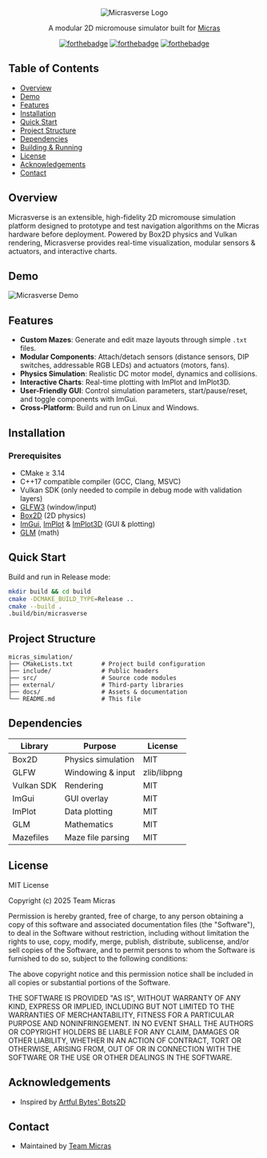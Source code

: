 

<div align="center">
  <img src="https://github.com/Team-Micras/micras_simulation/assets/62271285/655d90d7-ae21-47df-b6ab-64d46ef4a559" alt="Micrasverse Logo"/>
  <p>A modular 2D micromouse simulator built for <a href="https://github.com/Team-Micras/Team-Micras">Micras</a></p>


[![forthebadge](https://forthebadge.com/images/badges/made-with-c-plus-plus.svg)](https://forthebadge.com)
[![forthebadge](https://forthebadge.com/images/badges/0-percent-optimized.svg)](https://forthebadge.com)
[![forthebadge](https://forthebadge.com/images/badges/powered-by-black-magic.svg)](https://forthebadge.com)
</div>

## Table of Contents
- [Overview](#overview)
- [Demo](#demo)
- [Features](#features)
- [Installation](#installation)
- [Quick Start](#quick-start)
- [Project Structure](#project-structure)
- [Dependencies](#dependencies)
- [Building & Running](#building--running)
- [License](#license)
- [Acknowledgements](#acknowledgements)
- [Contact](#contact)

## Overview
Micrasverse is an extensible, high-fidelity 2D micromouse simulation platform designed to prototype and test navigation algorithms on the Micras hardware before deployment. Powered by Box2D physics and Vulkan rendering, Micrasverse provides real-time visualization, modular sensors & actuators, and interactive charts.

## Demo
![Micrasverse Demo](./docs/assets/Micrasverse-for-gif.gif)

## Features
- **Custom Mazes**: Generate and edit maze layouts through simple `.txt` files.
- **Modular Components**: Attach/detach sensors (distance sensors, DIP switches, addressable RGB LEDs) and actuators (motors, fans).
- **Physics Simulation**: Realistic DC motor model, dynamics and collisions.
- **Interactive Charts**: Real-time plotting with ImPlot and ImPlot3D.
- **User-Friendly GUI**: Control simulation parameters, start/pause/reset, and toggle components with ImGui.
- **Cross-Platform**: Build and run on Linux and Windows.

## Installation
### Prerequisites
- CMake ≥ 3.14
- C++17 compatible compiler (GCC, Clang, MSVC)
- Vulkan SDK (only needed to compile in debug mode with validation layers)
- [GLFW3](https://www.glfw.org/) (window/input)
- [Box2D](https://github.com/erincatto/box2d) (2D physics)
- [ImGui](https://github.com/ocornut/imgui), [ImPlot](https://github.com/epezent/implot) & [ImPlot3D](https://github.com/brenocq/implot3d) (GUI & plotting)
- [GLM](https://github.com/g-truc/glm) (math)

## Quick Start
Build and run in Release mode:
```bash
mkdir build && cd build
cmake -DCMAKE_BUILD_TYPE=Release ..
cmake --build .
.build/bin/micrasverse
```

## Project Structure
```
micras_simulation/
├── CMakeLists.txt        # Project build configuration
├── include/              # Public headers
├── src/                  # Source code modules
├── external/             # Third-party libraries
├── docs/                 # Assets & documentation
└── README.md             # This file
```

## Dependencies
| Library           | Purpose                        | License      |
| ----------------- | ------------------------------ | ------------ |
| Box2D             | Physics simulation             | MIT          |
| GLFW              | Windowing & input              | zlib/libpng  |
| Vulkan SDK        | Rendering                      | MIT          |
| ImGui             | GUI overlay                    | MIT          |
| ImPlot            | Data plotting                  | MIT          |
| GLM               | Mathematics                    | MIT          |
| Mazefiles         | Maze file parsing              | MIT          |


## License
MIT License

Copyright (c) 2025 Team Micras

Permission is hereby granted, free of charge, to any person obtaining a copy
of this software and associated documentation files (the "Software"), to deal
in the Software without restriction, including without limitation the rights
to use, copy, modify, merge, publish, distribute, sublicense, and/or sell
copies of the Software, and to permit persons to whom the Software is
furnished to do so, subject to the following conditions:

The above copyright notice and this permission notice shall be included in all
copies or substantial portions of the Software.

THE SOFTWARE IS PROVIDED "AS IS", WITHOUT WARRANTY OF ANY KIND, EXPRESS OR
IMPLIED, INCLUDING BUT NOT LIMITED TO THE WARRANTIES OF MERCHANTABILITY,
FITNESS FOR A PARTICULAR PURPOSE AND NONINFRINGEMENT. IN NO EVENT SHALL THE
AUTHORS OR COPYRIGHT HOLDERS BE LIABLE FOR ANY CLAIM, DAMAGES OR OTHER
LIABILITY, WHETHER IN AN ACTION OF CONTRACT, TORT OR OTHERWISE, ARISING FROM,
OUT OF OR IN CONNECTION WITH THE SOFTWARE OR THE USE OR OTHER DEALINGS IN THE
SOFTWARE.

## Acknowledgements
- Inspired by [Artful Bytes' Bots2D](https://github.com/artfulbytes/bots2d)

## Contact
- Maintained by [Team Micras](https://github.com/Team-Micras)
